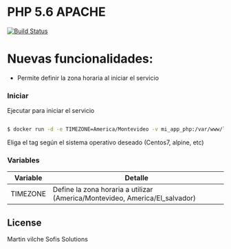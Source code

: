 # PHP 5.6 APACHE

[![Build Status](https://travis-ci.org/joemccann/dillinger.svg?branch=master)](https://travis-ci.org/joemccann/dillinger)


# Nuevas funcionalidades:

  - Permite definir la zona horaria al iniciar el servicio

### Iniciar


Ejecutar para iniciar el servicio

```sh

$ docker run -d -e TIMEZONE=America/Montevideo -v mi_app_php:/var/www/localhost/htdocs sofislab/php:5.6-apache-alpine3.6

```
Eliga el tag según el sistema operativo deseado (Centos7, alpine, etc)


### Variables


| Variable | Detalle |
| ------ | ------ |
| TIMEZONE | Define la zona horaria a utilizar (America/Montevideo, America/El_salvador) |

License
----

Martin vilche
Sofis Solutions

